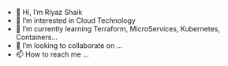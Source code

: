 - 👋 Hi, I’m Riyaz Shaik
- 👀 I’m interested in Cloud Technology
- 🌱 I’m currently learning Terraform, MicroServices, Kubernetes, Containers...
- 💞️ I’m looking to collaborate on ...
- 📫 How to reach me ...

<!---
skriyaz99/skriyaz99 is a ✨ special ✨ repository because its `README.md` (this file) appears on your GitHub profile.
You can click the Preview link to take a look at your changes.
--->
